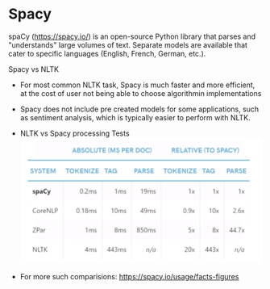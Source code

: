 # Spacy

spaCy (https://spacy.io/) is an open-source Python library that parses and "understands" large volumes of text. Separate models are available that cater to specific languages (English, French, German, etc.).

Spacy vs NLTK 

* For most common NLTK task, Spacy is much faster and more efficient, at the cost of user not being able to choose algorithmin implementations

* Spacy does not include pre created models for some applications, such as sentiment analysis, which is typically easier to perform with NLTK.

* NLTK vs Spacy processing Tests
![execution speed comparision between NLTK and Spacy](content.png)

* For more such comparisions: https://spacy.io/usage/facts-figures


